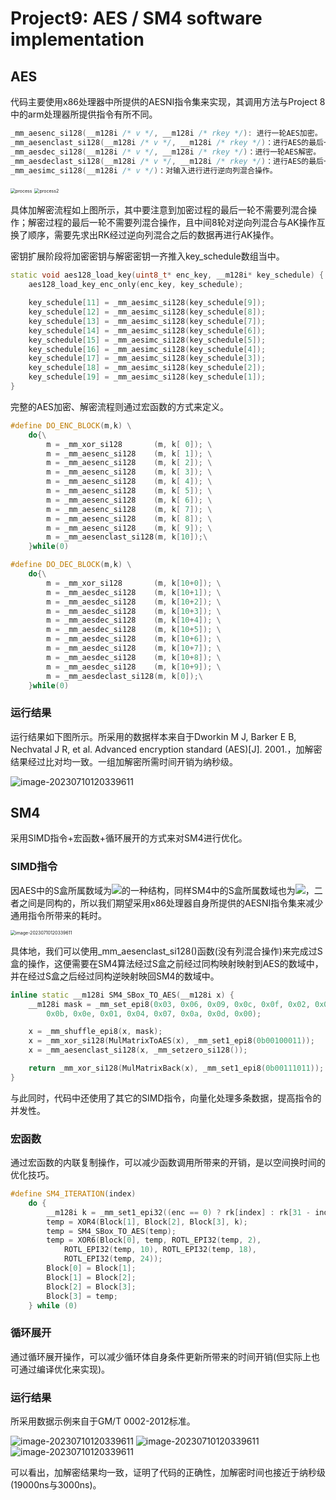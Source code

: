 # Project9: AES / SM4 software implementation

## AES

代码主要使用x86处理器中所提供的AESNI指令集来实现，其调用方法与Project 8中的arm处理器所提供指令有所不同。

```c++
_mm_aesenc_si128(__m128i /* v */, __m128i /* rkey */): 进行一轮AES加密。
_mm_aesenclast_si128(__m128i /* v */, __m128i /* rkey */)：进行AES的最后一轮加密。
_mm_aesdec_si128(__m128i /* v */, __m128i /* rkey */)：进行一轮AES解密。
_mm_aesdeclast_si128(__m128i /* v */, __m128i /* rkey */)：进行AES的最后一轮解密。
_mm_aesimc_si128(__m128i /* v */)：对输入进行进行逆向列混合操作。
```

<img src=".\md_image\process.jpg" alt="process" style="zoom:50%;" />

<img src=".\md_image\process2.jpg" alt="process2" style="zoom:50%;" />

具体加解密流程如上图所示，其中要注意到加密过程的最后一轮不需要列混合操作；解密过程的最后一轮不需要列混合操作，且中间8轮对逆向列混合与AK操作互换了顺序，需要先求出RK经过逆向列混合之后的数据再进行AK操作。

密钥扩展阶段将加密密钥与解密密钥一齐推入key_schedule数组当中。

```c++
static void aes128_load_key(uint8_t* enc_key, __m128i* key_schedule) {
    aes128_load_key_enc_only(enc_key, key_schedule);

    key_schedule[11] = _mm_aesimc_si128(key_schedule[9]);
    key_schedule[12] = _mm_aesimc_si128(key_schedule[8]);
    key_schedule[13] = _mm_aesimc_si128(key_schedule[7]);
    key_schedule[14] = _mm_aesimc_si128(key_schedule[6]);
    key_schedule[15] = _mm_aesimc_si128(key_schedule[5]);
    key_schedule[16] = _mm_aesimc_si128(key_schedule[4]);
    key_schedule[17] = _mm_aesimc_si128(key_schedule[3]);
    key_schedule[18] = _mm_aesimc_si128(key_schedule[2]);
    key_schedule[19] = _mm_aesimc_si128(key_schedule[1]);
}
```

完整的AES加密、解密流程则通过宏函数的方式来定义。

```c++
#define DO_ENC_BLOCK(m,k) \
    do{\
        m = _mm_xor_si128       (m, k[ 0]); \
        m = _mm_aesenc_si128    (m, k[ 1]); \
        m = _mm_aesenc_si128    (m, k[ 2]); \
        m = _mm_aesenc_si128    (m, k[ 3]); \
        m = _mm_aesenc_si128    (m, k[ 4]); \
        m = _mm_aesenc_si128    (m, k[ 5]); \
        m = _mm_aesenc_si128    (m, k[ 6]); \
        m = _mm_aesenc_si128    (m, k[ 7]); \
        m = _mm_aesenc_si128    (m, k[ 8]); \
        m = _mm_aesenc_si128    (m, k[ 9]); \
        m = _mm_aesenclast_si128(m, k[10]);\
    }while(0)

#define DO_DEC_BLOCK(m,k) \
    do{\
        m = _mm_xor_si128       (m, k[10+0]); \
        m = _mm_aesdec_si128    (m, k[10+1]); \
        m = _mm_aesdec_si128    (m, k[10+2]); \
        m = _mm_aesdec_si128    (m, k[10+3]); \
        m = _mm_aesdec_si128    (m, k[10+4]); \
        m = _mm_aesdec_si128    (m, k[10+5]); \
        m = _mm_aesdec_si128    (m, k[10+6]); \
        m = _mm_aesdec_si128    (m, k[10+7]); \
        m = _mm_aesdec_si128    (m, k[10+8]); \
        m = _mm_aesdec_si128    (m, k[10+9]); \
        m = _mm_aesdeclast_si128(m, k[0]);\
    }while(0)
```

### 运行结果

运行结果如下图所示。所采用的数据样本来自于Dworkin M J, Barker E B, Nechvatal J R, et al. Advanced encryption standard (AES)[J]. 2001.，加解密结果经过比对均一致。一组加解密所需时间开销为纳秒级。

<img src=".\md_image\2.png" alt="image-20230710120339611" style="zoom:100%;" />

## SM4

采用SIMD指令+宏函数+循环展开的方式来对SM4进行优化。

### SIMD指令

因AES中的S盒所属数域为![](https://latex.codecogs.com/svg.image?GF(2^8))的一种结构，同样SM4中的S盒所属数域也为![](https://latex.codecogs.com/svg.image?GF(2^8))，二者之间是同构的，所以我们期望采用x86处理器自身所提供的AESNI指令集来减少通用指令所带来的耗时。

<img src=".\md_image\1.png" alt="image-20230710120339611" style="zoom:50%;" />

具体地，我们可以使用_mm_aesenclast_si128()函数(没有列混合操作)来完成过S盒的操作，这便需要在SM4算法经过S盒之前经过同构映射映射到AES的数域中，并在经过S盒之后经过同构逆映射映回SM4的数域中。

```c++
inline static __m128i SM4_SBox_TO_AES(__m128i x) {
    __m128i mask = _mm_set_epi8(0x03, 0x06, 0x09, 0x0c, 0x0f, 0x02, 0x05, 0x08,
        0x0b, 0x0e, 0x01, 0x04, 0x07, 0x0a, 0x0d, 0x00);

    x = _mm_shuffle_epi8(x, mask);
    x = _mm_xor_si128(MulMatrixToAES(x), _mm_set1_epi8(0b00100011));
    x = _mm_aesenclast_si128(x, _mm_setzero_si128());

    return _mm_xor_si128(MulMatrixBack(x), _mm_set1_epi8(0b00111011));
}
```

与此同时，代码中还使用了其它的SIMD指令，向量化处理多条数据，提高指令的并发性。

### 宏函数

通过宏函数的内联复制操作，可以减少函数调用所带来的开销，是以空间换时间的优化技巧。

```c++
#define SM4_ITERATION(index)                                                 \
    do {                                                                     \
        __m128i k = _mm_set1_epi32((enc == 0) ? rk[index] : rk[31 - index]); \
        temp = XOR4(Block[1], Block[2], Block[3], k);                        \
        temp = SM4_SBox_TO_AES(temp);                                        \
        temp = XOR6(Block[0], temp, ROTL_EPI32(temp, 2),                     \
            ROTL_EPI32(temp, 10), ROTL_EPI32(temp, 18),                      \
            ROTL_EPI32(temp, 24));                                           \
        Block[0] = Block[1];                                                 \
        Block[1] = Block[2];                                                 \
        Block[2] = Block[3];                                                 \
        Block[3] = temp;                                                     \
    } while (0)
```

### 循环展开

通过循环展开操作，可以减少循环体自身条件更新所带来的时间开销(但实际上也可通过编译优化来实现)。

### 运行结果

所采用数据示例来自于GM/T 0002-2012标准。

<img src=".\md_image\3.png" alt="image-20230710120339611" style="zoom:100%;" />

<img src=".\md_image\4.png" alt="image-20230710120339611" style="zoom:100%;" />

<img src=".\md_image\5.png" alt="image-20230710120339611" style="zoom:100%;" />

可以看出，加解密结果均一致，证明了代码的正确性，加解密时间也接近于纳秒级(19000ns与3000ns)。
